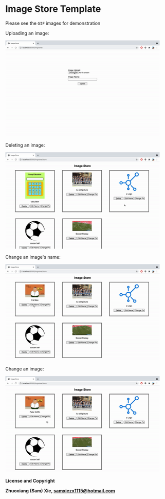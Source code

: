 # Image Store Template 

Please see the ```GIF``` images for demonstration

Uploading an image:

<img src="IMGs/avybe upload.gif" height=300></img>

Deleting an image:

<img src="IMGs/avybe delete.gif" height=300></img>

Change an image's name:

<img src="IMGs/avybe change_name.gif" height=300></img>

Change an image:

<img src="IMGs/avybe change_pic.gif" height=300></img>

**License and Copyright** 

**Zhuoxiang (Sam) Xie, <samxiezx1115@hotmail.com>**